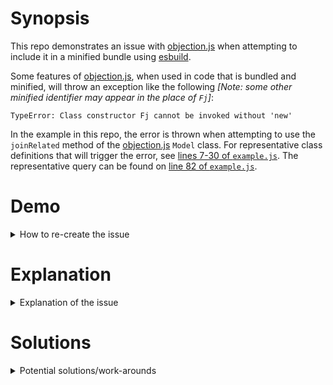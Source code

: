 # Synopsis #
This repo demonstrates an issue with
[objection.js](https://vincit.github.io/objection.js)
when attempting to include it in a  minified bundle using
[esbuild](https://github.com/evanw/esbuild).


Some features of
[objection.js](https://vincit.github.io/objection.js),
when used in code that is bundled and minified, will throw an exception like
the following
*[Note: some other minified identifier may appear in the place of `Fj`]*:
```
TypeError: Class constructor Fj cannot be invoked without 'new'
```


In the example in this repo, the error is thrown when attempting to use
the `joinRelated` method of the
[objection.js](https://vincit.github.io/objection.js)
`Model` class.
For representative class definitions that will trigger the error, see
[lines 7-30 of `example.js`](
https://github.com/mattharcourt/objection-minify-issue/blob/bb9c979e981f4c3c0520b2ec12b1817f4f83a674/example.js#L7-L30
).
The representative query can be found on [line 82 of `example.js`](
https://github.com/mattharcourt/objection-minify-issue/blob/bb9c979e981f4c3c0520b2ec12b1817f4f83a674/example.js#L82
).



# Demo #

<details>
<summary>How to re-create the issue</summary>

1. Clone [this repo](https://github.com/mattharcourt/objection-minify-issue)
2. Install dependencies (e.g. `yarn install` or `npm install`)
3. Run the package scripts
    * `yarn test` or `npm run test` to bundle and run the minified
    example code and exhibit the error.
    * `yarn unminified` or `npm run unminified` to bundle and run the example
    code without minification and without error.
    * `yarn partial` or `npm run partial` to bundle and run the example code
    with whitespace and syntax minification, but without identifier
    minification (no error).

</details>


# Explanation #

<details>
<summary>Explanation of the issue</summary>

The issue appears to be in [`knexUtils.js`](
https://github.com/Vincit/objection.js/blob/0d4b39a96448e57144d37c11b507a9fe3b131656/lib/utils/knexUtils.js#L39-L49
) (lines 39-39)

Notice that the checks for
`isKnexQueryBuilder`, `isKnexJoinBuilder`, and `isKnexRaw`
look for a specific constructor using a literal string value.
This comparison is bound to fail when the identifiers being compared against
have been minified.
</details>


# Solutions #

<details>
<summary>Potential solutions/work-arounds</summary>

1. The first solution is to avoid minifying the code, with the obvious downside
being a larger bundle size.
Of course the impact will vary depending on the project, but for this example
(where the majority of the code is
[objection.js](https://vincit.github.io/objection.js)
and
[knex](https://github.com/knex/knex)
) the unminified bundle is twice the size of the minified bundle.

2. The second solution is to *partially* minify the code by utilizing the more
granular `--minify-whitespace` and `--minify-syntax` options of
[esbuild](https://github.com/evanw/esbuild)
instead of the more general `--minify` option (i.e. avoiding identifier
minification which can be seperately controlled via the `--minify-identifiers`
option).
This will avoid the issue while still providing some reduction in the size of
the bundle (though less reduction than with full minification).

3. The third possible solution is to modify the code in
[objection.js](https://vincit.github.io/objection.js)
so that a string literal is not used to complete the checks within
`isKnexQueryBuilder`, `isKnexJoinBuilder`, and `isKnexRaw`
found in
[`knexUtils.js`](
https://github.com/Vincit/objection.js/blob/0d4b39a96448e57144d37c11b507a9fe3b131656/lib/utils/knexUtils.js#L39-L49
)
Here are three potential modifications that could be made:

    1.  The obvious solution is to utilize `instanceof` to see if the variable
    is an instance of the appropriate class.
    However, this is not possible because the classes of interest are internal
    to [knex](https://github.com/knex/knex) and are not publicly exported.
    So, the first potential modification is to modify
    [knex](https://github.com/knex/knex)
    so that the 
    [`Builder`](https://github.com/knex/knex/blob/master/lib/query/querybuilder.js),
    [`JoinClause`](https://github.com/knex/knex/blob/master/lib/query/joinclause.js)
    and
    [`Raw`](https://github.com/knex/knex/blob/master/lib/raw.js)
    classes are exported publicly, so that the appropriate identifier is used
    even when minified.
    Then the
    [objection.js](https://vincit.github.io/objection.js)
    [`knexUtils.js`](
    https://github.com/Vincit/objection.js/blob/0d4b39a96448e57144d37c11b507a9fe3b131656/lib/utils/knexUtils.js#L39-L49
    ) checks could be modified similar to:
        ```javascript
        import { JoinClause } from 'knex'
        function isKnexJoinBuilder(value) {
            return value instanceof JoinClause;
        }
        ```
        Note that this requires changes within both
        [knex](https://github.com/knex/knex)
        and
        [objection.js](https://vincit.github.io/objection.js)

    2. The next possibility restricts changes to within the
    [objection.js](https://vincit.github.io/objection.js)
    file
    [`knexUtils.js`](
    https://github.com/Vincit/objection.js/blob/0d4b39a96448e57144d37c11b507a9fe3b131656/lib/utils/knexUtils.js#L39-L49
    )
    where the
    `isKnexQueryBuilder`, `isKnexJoinBuilder`, and `isKnexRaw`
    functions could utilize unique properties of each
    [knex](https://github.com/knex/knex)
    class to identify instances of each.
    While it may not be required, you could also still ensure that each has
    **a** constructor (just not a specific constructor), e.g.

        ``` javascript
        function hasConstructor(value) {
            return isObject(value) && isFunction(value.constructor);
        }
        ```

        And then check for the existence of fields unique to each class, e.g.

        ``` javascript
        function isKnexQueryBuilder(value) {
            return (
                hasConstructor(value) &&
                isFunction(value.select) &&
                isFunction(value.column) &&
                value.select === value.column &&
                'client' in value
            );
        }
        ```
        See [knex/lib/query/querybuilder.js:L1452-L1453](
        https://github.com/knex/knex/blob/c3655ef5af5dbf0b251574b4bf3547d19d6facf8/lib/query/querybuilder.js#L1452-L1453
        )


        ``` javascript
        function isKnexJoinBuilder(value) {
            return hasConstructor(value) && value.grouping === 'join' && 'joinType' in value;
        }
        ```
        See [knex/lib/query/joinclause.js:L237-L239](
        https://github.com/knex/knex/blob/c3655ef5af5dbf0b251574b4bf3547d19d6facf8/lib/query/joinclause.js#L237-L239
        )


        ``` javascript
        function isKnexRaw(value) {
            return hasConstructor(value) && value.isRawInstance && 'client' in value;
        }
        ```
        See [knex/lib/raw.js:L131-L132](
        https://github.com/knex/knex/blob/c3655ef5af5dbf0b251574b4bf3547d19d6facf8/lib/raw.js#L131-L132
        )
        \
        \
        Note that these changes rely on the internals of
        [knex](https://github.com/knex/knex)
        (i.e. not part of the public API), and therefore could be subject to change.


    3. Another possibility makes changes to
    [knex](https://github.com/knex/knex)
    as well as
    [objection.js](https://vincit.github.io/objection.js)
    such that each instance of these classes has a property which identifies
    it's type.
    For example, the
    [`Raw`](https://github.com/knex/knex/blob/master/lib/raw.js)
    [knex](https://github.com/knex/knex)
    class already has a flag (`isRawInstance`) that is used internally within
    [knex](https://github.com/knex/knex)
    and could be relied on to identify instances of each class (see above).
    Similarly, an `isBuilderInstance` flag could be added to [`Builder`](
    https://github.com/knex/knex/blob/c3655ef5af5dbf0b251574b4bf3547d19d6facf8/lib/query/querybuilder.js#L53
    )
    and an `isJoinClauseInstance` flag could be added to [`JoinClause`](
    https://github.com/knex/knex/blob/c3655ef5af5dbf0b251574b4bf3547d19d6facf8/lib/query/joinclause.js#L39
    ).
    Then the appropriate modifications (similar to those above) could be made
    within [objection.js](https://vincit.github.io/objection.js).
    This change would essentially be a request to make these flags part of the
    official public API of [knex](https://github.com/knex/knex), rather than
    exporting the internal classes.

</details>
